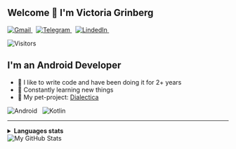 ## Welcome 👋 I'm Victoria Grinberg
<p align="left">
  <a href="mailto:it.victoriagrinberg@gmail.com">
    <picture>
      <source media="(prefers-color-scheme: dark)" srcset="https://img.shields.io/badge/gmail-2e3440.svg?&style=for-the-badge&logo=gmail&logoColor=D14836">
      <source media="(prefers-color-scheme: light)"srcset="https://img.shields.io/badge/gmail-eceff4.svg?&style=for-the-badge&logo=gmail&logoColor=D14836">
      <img alt="Gmail" src="https://img.shields.io/badge/gmail-eceff4.svg?&style=for-the-badge&logo=gmail&logoColor=D14836">
    </picture>
   </a>&nbsp;
  <a href="https://t.me/vgrinberg" target="_blank">
    <picture>
      <source media="(prefers-color-scheme: dark)" srcset="https://img.shields.io/badge/telegram-2e3440.svg?&style=for-the-badge&logo=telegram">
      <source media="(prefers-color-scheme: light)"srcset="https://img.shields.io/badge/telegram-eceff4.svg?&style=for-the-badge&logo=telegram">
      <img alt="Telegram" src="https://img.shields.io/badge/telegram-eceff4.svg?&style=for-the-badge&logo=telegram">
    </picture>
   </a>&nbsp;
  <a href="https://www.linkedin.com/in/v-grinberg" target="_blank">
    <picture>
      <source media="(prefers-color-scheme: dark)" srcset="https://img.shields.io/badge/linkedin-2e3440.svg?&style=for-the-badge&logo=linkedin&logoColor=0A66C2">
      <source media="(prefers-color-scheme: light)"srcset="https://img.shields.io/badge/linkedin-eceff4.svg?&style=for-the-badge&logo=linkedin&logoColor=0A66C2">
      <img alt="LindedIn" src="https://img.shields.io/badge/linkedin-eceff4.svg?&style=for-the-badge&logo=linkedin&logoColor=0A66C2">
    </picture>
   </a>&nbsp;
</p>

![Visitors](https://api.visitorbadge.io/api/visitors?path=https%3A%2F%2Fgithub.com%2Fvicgcode%2F&label=Visitors&labelColor=%c9d1d9&countColor=%23263759&labelStyle=upper)
## I'm an Android Developer

- 💪 I like to write code and have been doing it for 2+ years
- 🚀 Constantly learning new things
- 🐶 My pet-project: [Dialectica](https://github.com/vicgcode/Dialectica)

<picture>
      <source media="(prefers-color-scheme: dark)" srcset="https://img.shields.io/badge/Android-2e3440.svg?&style=for-the-badge&logo=Android&logoColor=white">
      <source media="(prefers-color-scheme: light)" srcset="https://img.shields.io/badge/Android-eceff4.svg?&style=for-the-badge&logo=Android&logoColor=white">
      <img alt="Android" src="https://img.shields.io/badge/Android-eceff4.svg?&style=for-the-badge&logo=Android&logoColor=white">
</picture>&nbsp;
<picture>
    <source media="(prefers-color-scheme: dark)" srcset="https://img.shields.io/badge/Kotlin-2e3440.svg?&style=for-the-badge&logo=kotlin&logoColor=7F52FF">
    <source media="(prefers-color-scheme: light)" srcset="https://img.shields.io/badge/Kotlin-eceff4.svg?&style=for-the-badge&logo=kotlin&logoColor=7F52FF">
    <img alt="Kotlin" src="https://img.shields.io/badge/Kotlin-2e3440.svg?&style=for-the-badge&logo=kotlin&logoColor=7F52FF">
</picture>

***
<details>
  <summary><b>Languages stats</b></summary>
  <br/>
  <picture align="left">
    <source media="(prefers-color-scheme: dark)" srcset="https://github-profile-summary-cards.vercel.app/api/cards/repos-per-language?username=vicgcode&theme=nord_dark">
    <source media="(prefers-color-scheme: light)"srcset="https://github-profile-summary-cards.vercel.app/api/cards/repos-per-language?username=vicgcode&theme=nord_bright">
    <img alt="Repos per language" src="https://github-profile-summary-cards.vercel.app/api/cards/repos-per-language?username=vicgcode&theme=nord_dark">
  </picture>
  <picture align="right">
    <source media="(prefers-color-scheme: dark)" srcset="https://github-profile-summary-cards.vercel.app/api/cards/most-commit-language?username=vicgcode&theme=nord_dark">
    <source media="(prefers-color-scheme: light)"srcset="https://github-profile-summary-cards.vercel.app/api/cards/most-commit-language?username=vicgcode&theme=nord_bright">
    <img alt="Most commit languages" src="https://github-profile-summary-cards.vercel.app/api/cards/most-commit-language?username=vicgcode&theme=nord_dark">
  </picture>
</details>

<picture>
  <source media="(prefers-color-scheme: dark)" srcset="https://github-profile-summary-cards.vercel.app/api/cards/profile-details?username=vicgcode&theme=nord_dark">
  <source media="(prefers-color-scheme: light)"srcset="https://github-profile-summary-cards.vercel.app/api/cards/profile-details?username=vicgcode&theme=nord_bright">
  <img alt="My GitHub Stats" src="https://github-profile-summary-cards.vercel.app/api/cards/profile-details?username=vicgcode&theme=nord_dark">
</picture>
